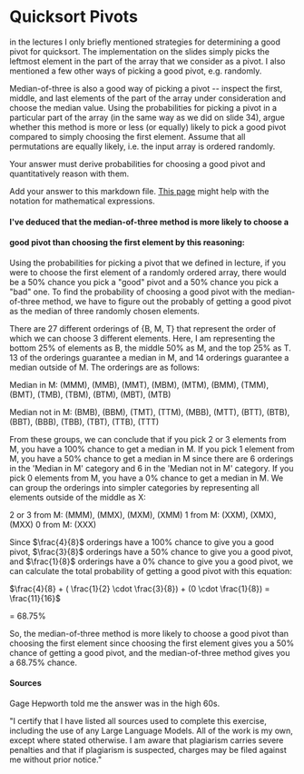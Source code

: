 # Quicksort Pivots

in the lectures I only briefly mentioned strategies for determining a good pivot
for quicksort. The implementation on the slides simply picks the leftmost
element in the part of the array that we consider as a pivot. I also mentioned a
few other ways of picking a good pivot, e.g. randomly.

Median-of-three is also a good way of picking a pivot -- inspect the first,
middle, and last elements of the part of the array under consideration and
choose the median value. Using the probabilities for picking a pivot in a
particular part of the array (in the same way as we did on slide 34), argue
whether this method is more or less (or equally) likely to pick a good pivot
compared to simply choosing the first element. Assume that all permutations are
equally likely, i.e. the input array is ordered randomly.

Your answer must derive probabilities for choosing a good pivot and
quantitatively reason with them.

Add your answer to this markdown file. [This
page](https://docs.github.com/en/get-started/writing-on-github/working-with-advanced-formatting/writing-mathematical-expressions)
might help with the notation for mathematical expressions.

#### I've deduced that the median-of-three method is more likely to choose a 
#### good pivot than choosing the first element by this reasoning:

Using the probabilities for picking a pivot that we defined in lecture, if you 
were to choose the first element of a randomly ordered array, there would be a 50% 
chance you pick a "good" pivot and a 50% chance you pick a "bad" one. To find the 
probability of choosing a good pivot with the median-of-three method, we have to 
figure out the probably of getting a good pivot as the median of three randomly 
chosen elements.

There are 27 different orderings of {B, M, T} that represent the order of which we 
can choose 3 different elements. Here, I am representing the bottom 25% of elements 
as B, the middle 50% as M, and the top 25% as T. 13 of the orderings guarantee a 
median in M, and 14 orderings guarantee a median outside of M. The orderings are as 
follows:

Median in M: (MMM), (MMB), (MMT), (MBM), (MTM), (BMM), (TMM), (BMT), (TMB), (TBM),
             (BTM), (MBT), (MTB)

Median not in M: (BMB), (BBM), (TMT), (TTM), (MBB), (MTT), (BTT), (BTB), (BBT), 
                 (BBB), (TBB), (TBT), (TTB), (TTT)

From these groups, we can conclude that if you pick 2 or 3 elements from M, you have
a 100% chance to get a median in M. If you pick 1 element from M, you have a 50% 
chance to get a median in M since there are 6 orderings in the 'Median in M' category 
and 6 in the 'Median not in M' category. If you pick 0 elements from M, you have a 0% 
chance to get a median in M. We can group the orderings into simpler categories by 
representing all elements outside of the middle as X:

2 or 3 from M: (MMM), (MMX), (MXM), (XMM)
1 from M: (XXM), (XMX), (MXX)
0 from M: (XXX)

Since $\frac{4}{8}$ orderings have a 100% chance to give you a good pivot, $\frac{3}{8}$ 
orderings have a 50% chance to give you a good pivot, and $\frac{1}{8}$ orderings have a 
0% chance to give you a good pivot, we can calculate the total probability of getting a 
good pivot with this equation:

$\frac{4}{8} + ( \frac{1}{2} \cdot \frac{3}{8}) + (0 \cdot \frac{1}{8}) = \frac{11}{16}$ 

= 68.75%

So, the median-of-three method is more likely to choose a good pivot than choosing the 
first element since choosing the first element gives you a 50% chance of getting a good 
pivot, and the median-of-three method gives you a 68.75% chance.

#### Sources

Gage Hepworth told me the answer was in the high 60s.

"I certify that I have listed all sources used to complete this exercise,
including the use of any Large Language Models. All of the work is my own, except
where stated otherwise. I am aware that plagiarism carries severe penalties and
that if plagiarism is suspected, charges may be filed against me without prior
notice."